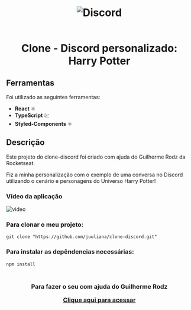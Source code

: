 <h1 align="center">
  
  ![Discord]()
  
<br>
  Clone - Discord personalizado: Harry Potter
</h1>

## Ferramentas

Foi utilizado as seguintes ferramentas:

- **React** ⚛️ 
- **TypeScript** 💹
- **Styled-Components** ⚛️

## Descrição

Este projeto do clone-discord foi criado com ajuda do Guilherme Rodz da Rocketseat.

Fiz a minha personalização com o exemplo de uma conversa no Discord utilizando o cenário e personagens do Universo Harry Potter!

### Vídeo da aplicação
![video]()
<br>

### Para clonar o meu projeto:
  ```git clone "https://github.com/juuliana/clone-discord.git"```
   
### Para instalar as depêndencias necessárias:
  ```npm install```
  
<h3 align="center">
<br>
  Para fazer o seu com ajuda do Guilherme Rodz
  <a href="https://www.youtube.com/watch?v=x4FdZd2-_uU">
    <p align="center">Clique aqui para acessar</p>
  </a>
</h3>
